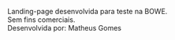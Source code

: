 Landing-page desenvolvida para teste na BOWE. <br>
Sem fins comerciais.<br>
Desenvolvida por: Matheus Gomes